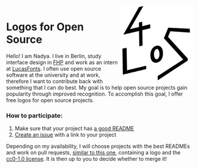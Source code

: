 <img src="/images/l4os.svg" width="200" height="200" alt="l4os" align="right">

# Logos for Open Source 

Hello! I am Nadya. I live in Berlin, study interface design in [FHP](https://www.fh-potsdam.de) and work as an intern at [LucasFonts](https://www.lucasfonts.com/home/). I often use open source software at the university and at work, therefore I want to contribute back with something that I can do best. My goal is to help open source projects gain popularity through improved recognition. To accomplish this goal, I offer free logos for open source projects.

### How to participate:

1. Make sure that your project has [a good README](https://opensource.com/open-organization/17/10/readme-maturity-model)
2. [Create an issue](https://github.com/kuzminadya/l4os/issues/new) with a link to your project

Depending on my availability, I will choose projects with the best READMEs and work on pull requests, [similar to this one](https://github.com/redux-loop/redux-loop/pull/73), containing a logo and the [cc0-1.0 license](https://choosealicense.com/licenses/cc0-1.0/). It is then up to you to decide whether to merge it! 
